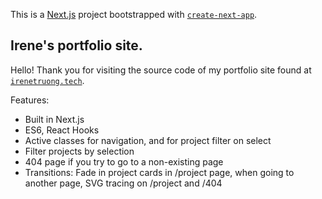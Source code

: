 This is a [Next.js](https://nextjs.org/) project bootstrapped with [`create-next-app`](https://github.com/vercel/next.js/tree/canary/packages/create-next-app).

## Irene's portfolio site.

Hello! Thank you for visiting the source code of my portfolio site found at [`irenetruong.tech`](https://irenetruong.tech/).

Features:

- Built in Next.js
- ES6, React Hooks
- Active classes for navigation, and for project filter on select
- Filter projects by selection
- 404 page if you try to go to a non-existing page
- Transitions: Fade in project cards in /project page, when going to another page, SVG tracing on /project and /404
